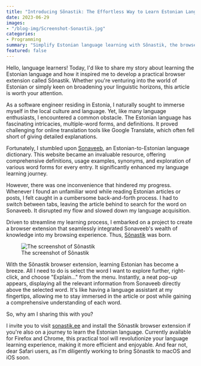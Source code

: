 ```yaml
---
title: "Introducing Sõnastik: The Effortless Way to Learn Estonian Language with a Browser Extension"
date: 2023-06-29
images:
- "/blog-img/Screenshot-Sonastik.jpg"
categories:
- Programming
summary: "Simplify Estonian language learning with Sõnastik, the browser extension that provides in-depth definitions, examples, and word forms from sonaveeb.ee."
featured: false
---
```


Hello, language learners! Today, I'd like to share my story about learning the Estonian language and how it inspired me to develop a practical browser extension called Sõnastik. Whether you're venturing into the world of Estonian or simply keen on broadening your linguistic horizons, this article is worth your attention.

As a software engineer residing in Estonia, I naturally sought to immerse myself in the local culture and language. Yet, like many language enthusiasts, I encountered a common obstacle. The Estonian language has fascinating intricacies, multiple-word forms, and definitions. It proved challenging for online translation tools like Google Translate, which often fell short of giving detailed explanations.

Fortunately, I stumbled upon [Sonaveeb](https://sonaveeb.ee), an Estonian-to-Estonian language dictionary. This website became an invaluable resource, offering comprehensive definitions, usage examples, synonyms, and exploration of various word forms for every entry. It significantly enhanced my language learning journey.

However, there was one inconvenience that hindered my progress. Whenever I found an unfamiliar word while reading Estonian articles or posts, I felt caught in a cumbersome back-and-forth process. I had to switch between tabs, leaving the article behind to search for the word on Sonaveeb. It disrupted my flow and slowed down my language acquisition.

Driven to streamline my learning process, I embarked on a project to create a browser extension that seamlessly integrated Sonaveeb's wealth of knowledge into my browsing experience. Thus, [Sõnastik](https://www.sonastik.ee) was born.

<div class="text-center">
<figure class="figure">
<img src="/blog-img/Screenshot-Sonastik.jpg" class="figure-img img-fluid" alt="The screenshot of Sõnastik" />
<figcaption class="figure-caption text-center">The screenshot of Sõnastik</figcaption>
</figure>
</div>

With the Sõnastik browser extension, learning Estonian has become a breeze. All I need to do is select the word I want to explore further, right-click, and choose "Explain..." from the menu. Instantly, a neat pop-up appears, displaying all the relevant information from Sonaveeb directly above the selected word. It's like having a language assistant at my fingertips, allowing me to stay immersed in the article or post while gaining a comprehensive understanding of each word.

So, why am I sharing this with you?

I invite you to visit [sonastik.ee](https://www.sonastik.ee) and install the Sõnastik browser extension if you're also on a journey to learn the Estonian language. Currently available for Firefox and Chrome, this practical tool will revolutionize your language learning experience, making it more efficient and enjoyable. And fear not, dear Safari users, as I'm diligently working to bring Sõnastik to macOS and iOS soon.

